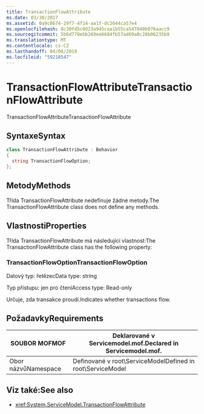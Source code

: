 ```yaml
---
title: TransactionFlowAttribute
ms.date: 03/30/2017
ms.assetid: 0a9c8674-29f7-4f14-aa1f-dc2644ca57e4
ms.openlocfilehash: 8c30fd5c0d23a945caa1b55ca547040b076aacc9
ms.sourcegitcommit: 5b6d778ebb269ee6684fb57ad69a8c28b06235b9
ms.translationtype: MT
ms.contentlocale: cs-CZ
ms.lasthandoff: 04/08/2019
ms.locfileid: "59218547"
---
```

# <a name="transactionflowattribute"></a><span data-ttu-id="6cff4-102">TransactionFlowAttribute</span><span class="sxs-lookup"><span data-stu-id="6cff4-102">TransactionFlowAttribute</span></span>
<span data-ttu-id="6cff4-103">TransactionFlowAttribute</span><span class="sxs-lookup"><span data-stu-id="6cff4-103">TransactionFlowAttribute</span></span>  
  
## <a name="syntax"></a><span data-ttu-id="6cff4-104">Syntaxe</span><span class="sxs-lookup"><span data-stu-id="6cff4-104">Syntax</span></span>  
  
```csharp
class TransactionFlowAttribute : Behavior  
{  
  string TransactionFlowOption;  
};  
```  
  
## <a name="methods"></a><span data-ttu-id="6cff4-105">Metody</span><span class="sxs-lookup"><span data-stu-id="6cff4-105">Methods</span></span>  
 <span data-ttu-id="6cff4-106">Třída TransactionFlowAttribute nedefinuje žádné metody.</span><span class="sxs-lookup"><span data-stu-id="6cff4-106">The TransactionFlowAttribute class does not define any methods.</span></span>  
  
## <a name="properties"></a><span data-ttu-id="6cff4-107">Vlastnosti</span><span class="sxs-lookup"><span data-stu-id="6cff4-107">Properties</span></span>  
 <span data-ttu-id="6cff4-108">Třída TransactionFlowAttribute má následující vlastnost:</span><span class="sxs-lookup"><span data-stu-id="6cff4-108">The TransactionFlowAttribute class has the following property:</span></span>  
  
### <a name="transactionflowoption"></a><span data-ttu-id="6cff4-109">TransactionFlowOption</span><span class="sxs-lookup"><span data-stu-id="6cff4-109">TransactionFlowOption</span></span>  
 <span data-ttu-id="6cff4-110">Datový typ: řetězec</span><span class="sxs-lookup"><span data-stu-id="6cff4-110">Data type: string</span></span>  
  
 <span data-ttu-id="6cff4-111">Typ přístupu: jen pro čtení</span><span class="sxs-lookup"><span data-stu-id="6cff4-111">Access type: Read-only</span></span>  
  
 <span data-ttu-id="6cff4-112">Určuje, zda transakce proudí.</span><span class="sxs-lookup"><span data-stu-id="6cff4-112">Indicates whether transactions flow.</span></span>  
  
## <a name="requirements"></a><span data-ttu-id="6cff4-113">Požadavky</span><span class="sxs-lookup"><span data-stu-id="6cff4-113">Requirements</span></span>  
  
|<span data-ttu-id="6cff4-114">SOUBOR MOF</span><span class="sxs-lookup"><span data-stu-id="6cff4-114">MOF</span></span>|<span data-ttu-id="6cff4-115">Deklarované v Servicemodel.mof.</span><span class="sxs-lookup"><span data-stu-id="6cff4-115">Declared in Servicemodel.mof.</span></span>|  
|---------|-----------------------------------|  
|<span data-ttu-id="6cff4-116">Obor názvů</span><span class="sxs-lookup"><span data-stu-id="6cff4-116">Namespace</span></span>|<span data-ttu-id="6cff4-117">Definované v root\ServiceModel</span><span class="sxs-lookup"><span data-stu-id="6cff4-117">Defined in root\ServiceModel</span></span>|  
  
## <a name="see-also"></a><span data-ttu-id="6cff4-118">Viz také:</span><span class="sxs-lookup"><span data-stu-id="6cff4-118">See also</span></span>

- <xref:System.ServiceModel.TransactionFlowAttribute>
